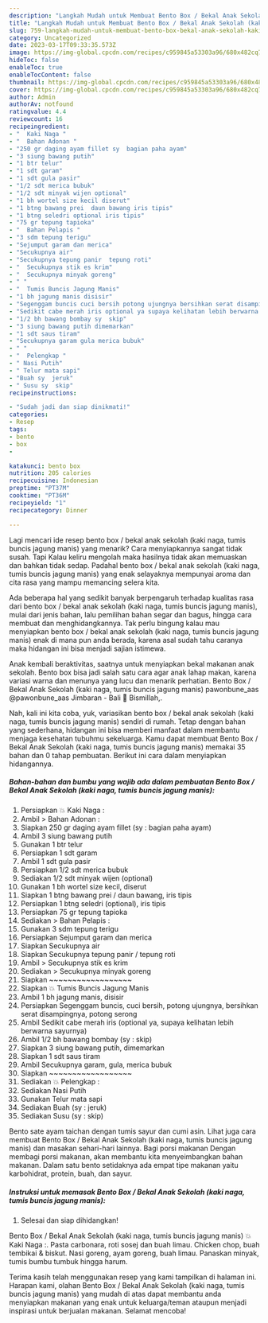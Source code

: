 ```yaml
---
description: "Langkah Mudah untuk Membuat Bento Box / Bekal Anak Sekolah (kaki naga, tumis buncis jagung manis) yang Enak Banget"
title: "Langkah Mudah untuk Membuat Bento Box / Bekal Anak Sekolah (kaki naga, tumis buncis jagung manis) yang Enak Banget"
slug: 759-langkah-mudah-untuk-membuat-bento-box-bekal-anak-sekolah-kaki-naga-tumis-buncis-jagung-manis-yang-enak-banget
category: Uncategorized
date: 2023-03-17T09:33:35.573Z
image: https://img-global.cpcdn.com/recipes/c959845a53303a96/680x482cq70/bento-box-bekal-anak-sekolah-kaki-naga-tumis-buncis-jagung-manis-foto-resep-utama.jpg
hideToc: false
enableToc: true
enableTocContent: false
thumbnail: https://img-global.cpcdn.com/recipes/c959845a53303a96/680x482cq70/bento-box-bekal-anak-sekolah-kaki-naga-tumis-buncis-jagung-manis-foto-resep-utama.jpg
cover: https://img-global.cpcdn.com/recipes/c959845a53303a96/680x482cq70/bento-box-bekal-anak-sekolah-kaki-naga-tumis-buncis-jagung-manis-foto-resep-utama.jpg
author: Admin
authorAv: notfound
ratingvalue: 4.4
reviewcount: 16
recipeingredient:
- "  Kaki Naga "
- "  Bahan Adonan "
- "250 gr daging ayam fillet sy  bagian paha ayam"
- "3 siung bawang putih"
- "1 btr telur"
- "1 sdt garam"
- "1 sdt gula pasir"
- "1/2 sdt merica bubuk"
- "1/2 sdt minyak wijen optional"
- "1 bh wortel size kecil diserut"
- "1 btng bawang prei  daun bawang iris tipis"
- "1 btng seledri optional iris tipis"
- "75 gr tepung tapioka"
- "  Bahan Pelapis "
- "3 sdm tepung terigu"
- "Sejumput garam dan merica"
- "Secukupnya air"
- "Secukupnya tepung panir  tepung roti"
- "  Secukupnya stik es krim"
- "  Secukupnya minyak goreng"
- " "
- "  Tumis Buncis Jagung Manis"
- "1 bh jagung manis disisir"
- "Segenggam buncis cuci bersih potong ujungnya bersihkan serat disampingnya potong serong"
- "Sedikit cabe merah iris optional ya supaya kelihatan lebih berwarna sayurnya"
- "1/2 bh bawang bombay sy  skip"
- "3 siung bawang putih dimemarkan"
- "1 sdt saus tiram"
- "Secukupnya garam gula merica bubuk"
- " "
- "  Pelengkap "
- " Nasi Putih"
- " Telur mata sapi"
- "Buah sy  jeruk"
- " Susu sy  skip"
recipeinstructions:

- "Sudah jadi dan siap dinikmati!"
categories:
- Resep
tags:
- bento
- box
- 

katakunci: bento box  
nutrition: 205 calories
recipecuisine: Indonesian
preptime: "PT37M"
cooktime: "PT36M"
recipeyield: "1"
recipecategory: Dinner

---
```



Lagi mencari ide resep bento box / bekal anak sekolah (kaki naga, tumis buncis jagung manis) yang menarik? Cara menyiapkannya sangat tidak susah. Tapi Kalau keliru mengolah maka hasilnya tidak akan memuaskan dan bahkan tidak sedap. Padahal bento box / bekal anak sekolah (kaki naga, tumis buncis jagung manis) yang enak selayaknya mempunyai aroma dan cita rasa yang mampu memancing selera kita.


Ada beberapa hal yang sedikit banyak berpengaruh terhadap kualitas rasa dari bento box / bekal anak sekolah (kaki naga, tumis buncis jagung manis), mulai dari jenis bahan, lalu pemilihan bahan segar dan bagus, hingga cara membuat dan menghidangkannya. Tak perlu bingung kalau mau menyiapkan bento box / bekal anak sekolah (kaki naga, tumis buncis jagung manis) enak di mana pun anda berada, karena asal sudah tahu caranya maka hidangan ini bisa menjadi sajian istimewa.

Anak kembali beraktivitas, saatnya untuk menyiapkan bekal makanan anak sekolah. Bento box bisa jadi salah satu cara agar anak lahap makan, karena variasi warna dan menunya yang lucu dan menarik perhatian. Bento Box / Bekal Anak Sekolah (kaki naga, tumis buncis jagung manis) pawonbune_aas @pawonbune_aas Jimbaran - Bali 🌹 Bismillah,.


Nah, kali ini kita coba, yuk, variasikan bento box / bekal anak sekolah (kaki naga, tumis buncis jagung manis) sendiri di rumah. Tetap dengan bahan yang sederhana, hidangan ini bisa memberi manfaat dalam membantu menjaga kesehatan tubuhmu sekeluarga. Kamu dapat membuat Bento Box / Bekal Anak Sekolah (kaki naga, tumis buncis jagung manis) memakai 35 bahan dan 0 tahap pembuatan. Berikut ini cara dalam menyiapkan hidangannya.

<!--inarticleads1-->

##### Bahan-bahan dan bumbu yang wajib ada dalam pembuatan Bento Box / Bekal Anak Sekolah (kaki naga, tumis buncis jagung manis):

1. Persiapkan  💥 Kaki Naga :
1. Ambil  &gt; Bahan Adonan :
1. Siapkan 250 gr daging ayam fillet (sy : bagian paha ayam)
1. Ambil 3 siung bawang putih
1. Gunakan 1 btr telur
1. Persiapkan 1 sdt garam
1. Ambil 1 sdt gula pasir
1. Persiapkan 1/2 sdt merica bubuk
1. Sediakan 1/2 sdt minyak wijen (optional)
1. Gunakan 1 bh wortel size kecil, diserut
1. Siapkan 1 btng bawang prei / daun bawang, iris tipis
1. Persiapkan 1 btng seledri (optional), iris tipis
1. Persiapkan 75 gr tepung tapioka
1. Sediakan  &gt; Bahan Pelapis :
1. Gunakan 3 sdm tepung terigu
1. Persiapkan Sejumput garam dan merica
1. Siapkan Secukupnya air
1. Siapkan Secukupnya tepung panir / tepung roti
1. Ambil  &gt; Secukupnya stik es krim
1. Sediakan  &gt; Secukupnya minyak goreng
1. Siapkan  ~~~~~~~~~~~~~~~~~~
1. Siapkan  💥 Tumis Buncis Jagung Manis
1. Ambil 1 bh jagung manis, disisir
1. Persiapkan Segenggam buncis, cuci bersih, potong ujungnya, bersihkan serat disampingnya, potong serong
1. Ambil Sedikit cabe merah iris (optional ya, supaya kelihatan lebih berwarna sayurnya)
1. Ambil 1/2 bh bawang bombay (sy : skip)
1. Siapkan 3 siung bawang putih, dimemarkan
1. Siapkan 1 sdt saus tiram
1. Ambil Secukupnya garam, gula, merica bubuk
1. Siapkan  ~~~~~~~~~~~~~~~~~~
1. Sediakan  💥 Pelengkap :
1. Sediakan  Nasi Putih
1. Gunakan  Telur mata sapi
1. Sediakan Buah (sy : jeruk)
1. Sediakan  Susu (sy : skip)


Bento sate ayam taichan dengan tumis sayur dan cumi asin. Lihat juga cara membuat Bento Box / Bekal Anak Sekolah (kaki naga, tumis buncis jagung manis) dan masakan sehari-hari lainnya. Bagi porsi makanan Dengan membagi porsi makanan, akan membantu kita menyeimbangkan bahan makanan. Dalam satu bento setidaknya ada empat tipe makanan yaitu karbohidrat, protein, buah, dan sayur. 

<!--inarticleads2-->

##### Instruksi untuk memasak Bento Box / Bekal Anak Sekolah (kaki naga, tumis buncis jagung manis):


1. Selesai dan siap dihidangkan!

Bento Box / Bekal Anak Sekolah (kaki naga, tumis buncis jagung manis) 💥 Kaki Naga :. Pasta carbonara, roti sosej dan buah limau. Chicken chop, buah tembikai &amp; biskut. Nasi goreng, ayam goreng, buah limau. Panaskan minyak, tumis bumbu tumbuk hingga harum. 

Terima kasih telah menggunakan resep yang kami tampilkan di halaman ini. Harapan kami, olahan Bento Box / Bekal Anak Sekolah (kaki naga, tumis buncis jagung manis) yang mudah di atas dapat membantu anda menyiapkan makanan yang enak untuk keluarga/teman ataupun menjadi inspirasi untuk berjualan makanan. Selamat mencoba!
